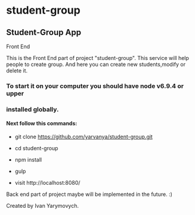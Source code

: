 # student-group

## Student-Group App
Front End

This is the Front End part of project "student-group".
This service will help people to create group. And here you can create new students,modify or delete it.

### To start it on your computer you should have node v6.9.4 or upper
### installed globally.

#### Next follow this commands:

  - git clone https://github.com/yarvanya/student-group.git

  - cd student-group

  - npm install

  - gulp

  - visit http://localhost:8080/

Back end part of project maybe will be implemented in the future. :)

Created by Ivan Yarymovych.

